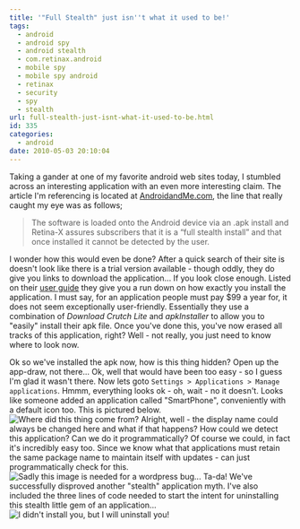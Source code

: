 ```yaml
---
title: '"Full Stealth" just isn''t what it used to be!'
tags:
  - android
  - android spy
  - android stealth
  - com.retinax.android
  - mobile spy
  - mobile spy android
  - retinax
  - security
  - spy
  - stealth
url: full-stealth-just-isnt-what-it-used-to-be.html
id: 335
categories:
  - android
date: 2010-05-03 20:10:04
---
```


Taking a gander at one of my favorite android web sites today, I stumbled across an interesting application with an even more interesting claim. The article I'm referencing is located at [AndroidandMe.com](http://androidandme.com/2010/05/news/mobile-spy-delivers-an-app-for-those-that-like-to-watch/), the line that really caught my eye was as follows;

> The software is loaded onto the Android device via an .apk install and Retina-X assures subscribers that it is a “full stealth install” and that once installed it cannot be detected by the user.

I wonder how this would even be done? After a quick search of their site is doesn't look like there is a trial version available - though oddly, they do give you links to download the application... If you look close enough. Listed on their [user guide](http://www.mobile-spy.com/android-inst.html) they give you a run down on how exactly you install the application. I must say, for an application people must pay $99 a year for, it does not seem exceptionally user-friendly. Essentially they use a combination of _Download Crutch Lite_ and _apkInstaller_ to allow you to "easily" install their apk file. Once you've done this, you've now erased all tracks of this application, right? Well - not really, you just need to know where to look now.

Ok so we've installed the apk now, how is this thing hidden? Open up the app-draw, not there... Ok, well that would have been too easy - so I guess I'm glad it wasn't there. Now lets goto `Settings > Applications > Manage applications`. Hmmm, everything looks ok - oh, wait - no it doesn't. Looks like someone added an application called "SmartPhone", conveniently with a default icon too. This is pictured below.
![Where did this thing come from?](http://173.230.150.16/blog/wp-content/uploads/2010/05/combined-300x266.png "Hey, I didn't install that!")
Alright, well - the display name could always be changed here and what if that happens? How could we detect this application? Can we do it programmatically? Of course we could, in fact it's incredibly easy too. Since we know what that applications must retain the same package name to maintain itself with updates - can just programmatically check for this.
![Sadly this image is needed for a wordpress bug...](http://173.230.150.16/blog/wp-content/uploads/2010/05/code.png "Sadly this image is needed for a wordpress bug...")
Ta-da! We've successfully disproved another "stealth" application myth. I've also included the three lines of code needed to start the intent for uninstalling this stealth little gem of an application...
![I didn't install you, but I *will* uninstall you!](http://173.230.150.16/blog/wp-content/uploads/2010/05/remove-168x300.png "I didn't install you, but I *will* uninstall you!")